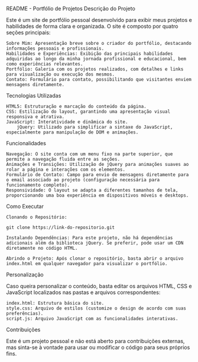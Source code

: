 README - Portfólio de Projetos
Descrição do Projeto

Este é um site de portfólio pessoal desenvolvido para exibir meus projetos e habilidades de forma clara e organizada. O site é composto por quatro seções principais:

    Sobre Mim: Apresentação breve sobre o criador do portfólio, destacando informações pessoais e profissionais.
    Habilidades e Experiências: Exibição das principais habilidades adquiridas ao longo da minha jornada profissional e educacional, bem como experiências relevantes.
    Portfólio: Galeria com os projetos realizados, com detalhes e links para visualização ou execução dos mesmos.
    Contato: Formulário para contato, possibilitando que visitantes enviem mensagens diretamente.

Tecnologias Utilizadas

    HTML5: Estruturação e marcação do conteúdo da página.
    CSS: Estilização do layout, garantindo uma apresentação visual responsiva e atrativa.
    JavaScript: Interatividade e dinâmica do site.
        jQuery: Utilizado para simplificar a sintaxe do JavaScript, especialmente para manipulação de DOM e animações.

Funcionalidades

    Navegação: O site conta com um menu fixo na parte superior, que permite a navegação fluida entre as seções.
    Animações e Transições: Utilização de jQuery para animações suaves ao rolar a página e interações com os elementos.
    Formulário de Contato: Campo para envio de mensagens diretamente para o email associado ao projeto (configuração necessária para funcionamento completo).
    Responsividade: O layout se adapta a diferentes tamanhos de tela, proporcionando uma boa experiência em dispositivos móveis e desktops.

Como Executar

    Clonando o Repositório:

    git clone https://link-do-repositorio.git

    Instalando Dependências: Para este projeto, não há dependências adicionais além da biblioteca jQuery. Se preferir, pode usar um CDN diretamente no código HTML.

    Abrindo o Projeto: Após clonar o repositório, basta abrir o arquivo index.html em qualquer navegador para visualizar o portfólio.

Personalização

Caso queira personalizar o conteúdo, basta editar os arquivos HTML, CSS e JavaScript localizados nas pastas e arquivos correspondentes:

    index.html: Estrutura básica do site.
    style.css: Arquivo de estilos (customize o design de acordo com suas preferências).
    script.js: Arquivo JavaScript com as funcionalidades interativas.

Contribuições

Este é um projeto pessoal e não está aberto para contribuições externas, mas sinta-se à vontade para usar ou modificar o código para seus próprios fins.
